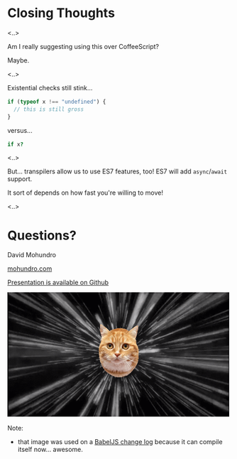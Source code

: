 # Closing Thoughts

<..>

Am I really suggesting using this over CoffeeScript?

Maybe.

<..>

Existential checks still stink...

```javascript
if (typeof x !== "undefined") {
  // this is still gross
}
```

versus...

```coffeescript
if x?
```

<..>

But... transpilers allow us to use ES7 features, too! ES7 will add `async`/`await` support.

It sort of depends on how fast you're willing to move!

<..>

# Questions?

David Mohundro

[mohundro.com](http://mohundro.com)

[Presentation is available on Github](https://github.com/drmohundro/presentations)

![Gasp!](./images/space-cat.gif)

Note:

* that image was used on a [BabelJS change log](https://github.com/babel/babel/blob/master/CHANGELOG.md) because it can compile itself now... awesome.
